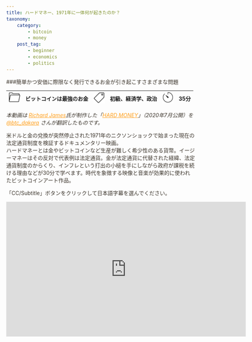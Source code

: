 ```yaml
---
title: ハードマネー、1971年に一体何が起きたのか？
taxonomy:
    category:
        - bitcoin
        - money
    post_tag:
        - beginner
        - economics
        - politics
---
```


<style>
img[alt*="Category"], 
img[alt*="Tag"], 
img[alt*="Time"] {
    width:30px;
    height:30px;
    object-fit: cover;
}
p {
    color: #3d362d;
}
a {
    color: #ff9f1c;
}
a:hover {
    color: #2ec4b6;
}
</style>

<script type="text/javascript" src="//ajax.googleapis.com/ajax/libs/jquery/1.10.2/jquery.min.js"></script>
<script language="JavaScript">
$(document).ready( function () {
   $("a[href^='http']:not([href*='" + location.hostname + "'])").attr('target', '_blank');
})
</script>
###簡単かつ安価に際限なく発行できるお金が引き起こすさまざまな問題

|  ![Category](/_images/category.png)  |  ビットコインは最強のお金  |  ![Tag](/_images/tag.png)  |  初級、経済学、政治  | ![Time](/_images/timer.png)  |  35分  |
| ---- | ---- | ---- | ---- | ---- | ---- |

*本動画は [Richard James](https://twitter.com/rjames_BTC)氏が制作した「[HARD MONEY](https://www.hardmoneyfilm.com/)」（2020年7月公開）を [@btc_dakara](https://twitter.com/btc_dakara) さんが翻訳したものです。*

米ドルと金の兌換が突然停止された1971年のニクソンショックで始まった現在の法定通貨制度を検証するドキュメンタリー映画。<BR>
ハードマネーとは金やビットコインなど生産が難しく希少性のある貨幣。イージーマネーはその反対で代表例は法定通貨。金が法定通貨に代替された経緯、法定通貨制度のからくり、インフレという打出の小槌を手にしながら政府が課税を続ける理由などが30分で学べます。時代を象徴する映像と音楽が効果的に使われたビットコインアート作品。

「CC/Subtitle」ボタンをクリックして日本語字幕を選んでください。

<center><iframe title="vimeo-player" src="https://player.vimeo.com/video/433038852?h=0e6926713b" width="640" height="360" frameborder="0" allowfullscreen></iframe></center>